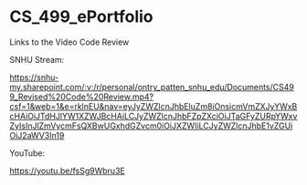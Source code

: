 # CS_499_ePortfolio
 
 Links to the Video Code Review 

 SNHU Stream:

 https://snhu-my.sharepoint.com/:v:/r/personal/ontry_patten_snhu_edu/Documents/CS499_Revised%20Code%20Review.mp4?csf=1&web=1&e=rklnEU&nav=eyJyZWZlcnJhbEluZm8iOnsicmVmZXJyYWxBcHAiOiJTdHJlYW1XZWJBcHAiLCJyZWZlcnJhbFZpZXciOiJTaGFyZURpYWxvZyIsInJlZmVycmFsQXBwUGxhdGZvcm0iOiJXZWIiLCJyZWZlcnJhbE1vZGUiOiJ2aWV3In19

 YouTube:

https://youtu.be/fsSg9Wbru3E
 
